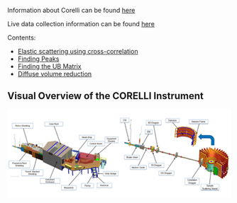 Information about Corelli can be found [here](https://neutrons.ornl.gov/corelli)

Live data collection information can be found [here](https://monitor.sns.gov/dasmon/corelli)

Contents:
* [Elastic scattering using cross-correlation](cc.md)
* [Finding Peaks](peaks.md)
* [Finding the UB Matrix](ub.md)
* [Diffuse volume reduction](reduction.md)


## Visual Overview of the CORELLI Instrument
![Corelli](BL-9-CORELLI-Instrument-Diagram.png)

